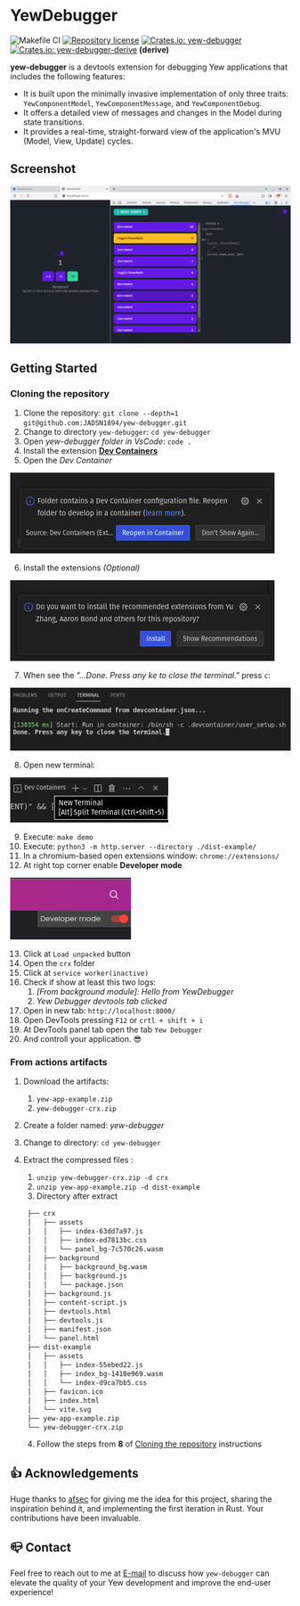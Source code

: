 # YewDebugger

![Makefile CI](https://github.com/JADSN1894/yew-debugger/actions/workflows/makefile.yml/badge.svg)
[![Repository license](https://img.shields.io/github/license/JADSN1894/yew-debugger)](https://github.com/JADSN1894/yew-debugger/blob/dev/LICENSE)
[![Crates.io: yew-debugger](https://img.shields.io/crates/v/yew-debugger.svg)](https://crates.io/crates/yew-debugger)
[![Crates.io: yew-debugger-derive](https://img.shields.io/crates/v/yew-debugger-derive.svg)](https://crates.io/crates/yew-debugger-derive) **(derive)**

**yew-debugger** is a devtools extension for debugging Yew applications that includes the following features:

- It is built upon the minimally invasive implementation of only three traits: `YewComponentModel`, `YewComponentMessage`, and `YewComponentDebug`.
- It offers a detailed view of messages and changes in the Model during state transitions.
- It provides a real-time, straight-forward view of the application's MVU (Model, View, Update) cycles.

## Screenshot
![Screenshot](docs/screenshots/yew-debugger-running-with-example.png?raw=true)

## Getting Started

### <a id="cloning-the-repository"></a> Cloning the repository
1. Clone the repository: `git clone --depth=1 git@github.com:JADSN1894/yew-debugger.git`
1. Change to directory `yew-debugger`: `cd yew-debugger`
1. Open *yew-debugger folder in VsCode*: `code .`
1. Install the extension [**Dev Containers**](https://marketplace.visualstudio.com/items?itemName=ms-vscode-remote.remote-containers)
1. Open the *Dev Container*
   
![Screenshot](docs/getting-started/01-open-dev-container-in-vscode.png?raw=true)

6. Install the extensions *(Optional)*

![Screenshot](docs/getting-started/02-install-vscode-extensions-at-devcontainer.png?raw=true)

7. When see the *"...Done. Press any ke to close the terminal."* press `c`:

![Screenshot](docs/getting-started/03-after-finish-devcontainer.png?raw=true)

8. Open new terminal:

![Screenshot](docs/getting-started/04-open-new-terminal.png?raw=true)

9. Execute: `make demo`
1. Execute: `python3 -m http.server --directory ./dist-example/`
1. In a chromium-based open extensions window: `chrome://extensions/`
1. At right top corner enable **Developer mode**

![Screenshot](docs/getting-started/05-enable-developer-mode.png?raw=true)


13. Click at `Load unpacked` button
1. Open the `crx` folder
1. Click at `service worker(inactive)`
1. Check if show at least this two logs:
    1. *[From background module]: Hello from YewDebugger*
    1. *Yew Debugger devtools tab clicked*
1. Open in new tab: `http://localhost:8000/`
1. Open DevTools pressing `F12` or `crtl + shift + i`
1. At DevTools panel tab open the tab `Yew Debugger`
1.  And controll your application. 😎

### From actions artifacts

1. Download the artifacts:
   1. `yew-app-example.zip`
   1. `yew-debugger-crx.zip`
   
1. Create a folder named: *yew-debugger*  
1. Change to directory: `cd yew-debugger`
1. Extract the compressed files :
   1. `unzip yew-debugger-crx.zip -d crx`
   2. `unzip yew-app-example.zip -d dist-example`
   3. Directory after extract 
   ```
    ├── crx
    │   ├── assets
    │   │   ├── index-63dd7a97.js
    │   │   ├── index-ed7813bc.css
    │   │   └── panel_bg-7c570c26.wasm
    │   ├── background
    │   │   ├── background_bg.wasm
    │   │   ├── background.js
    │   │   └── package.json
    │   ├── background.js
    │   ├── content-script.js
    │   ├── devtools.html
    │   ├── devtools.js
    │   ├── manifest.json
    │   └── panel.html
    ├── dist-example
    │   ├── assets
    │   │   ├── index-55ebed22.js
    │   │   ├── index_bg-1410e969.wasm
    │   │   └── index-d9ca7bb5.css
    │   ├── favicon.ico
    │   ├── index.html
    │   └── vite.svg
    ├── yew-app-example.zip
    └── yew-debugger-crx.zip
     ```
    4. Follow the steps from **8** of [Cloning the repository](#cloning-the-repository) instructions

## 👍 Acknowledgements

Huge thanks to [afsec](https://github.com/afsec) for giving me the idea for this project, sharing the inspiration behind it, and implementing the first iteration in Rust. Your contributions have been invaluable.

## 📪 Contact

Feel free to reach out to me at [E-mail](mailto:9gdcij581@mozmail.com) to discuss how `yew-debugger` can elevate the quality of your Yew development and improve the end-user experience!
